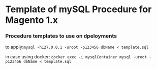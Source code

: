 # Template of mySQL Procedure for Magento 1.x

### Procedure templates to use on dpeloyments

to apply:```mysql -h127.0.0.1 -uroot -p123456 dbName < template.sql```

in case using docker:
```docker exec -i mysqlContainer mysql -uroot -p123456 dbName < template.sql```
